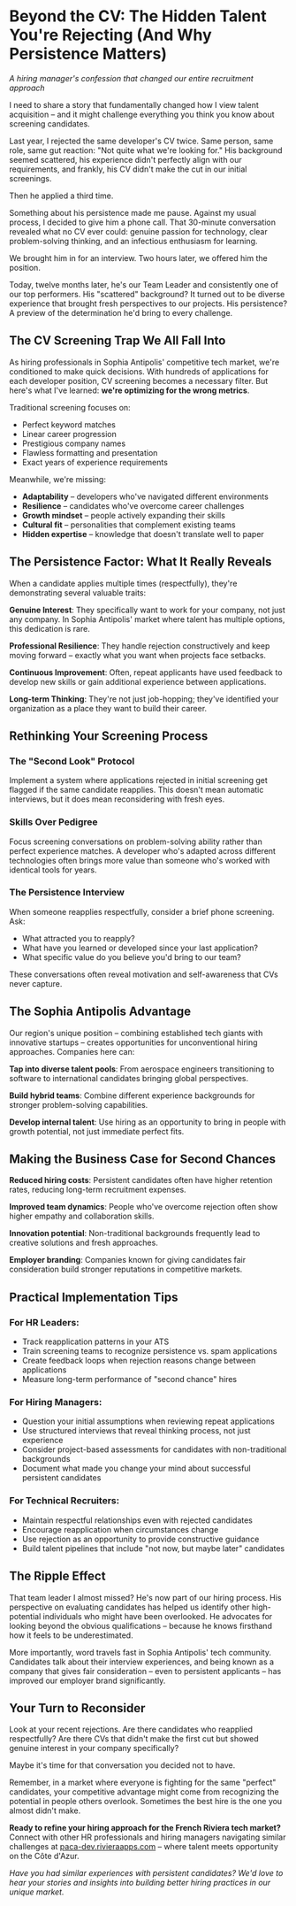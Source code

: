 # Beyond the CV: The Hidden Talent You're Rejecting (And Why Persistence Matters)

*A hiring manager's confession that changed our entire recruitment approach*

I need to share a story that fundamentally changed how I view talent acquisition – and it might challenge everything you think you know about screening candidates.

Last year, I rejected the same developer's CV twice. Same person, same role, same gut reaction: "Not quite what we're looking for." His background seemed scattered, his experience didn't perfectly align with our requirements, and frankly, his CV didn't make the cut in our initial screenings.

Then he applied a third time.

Something about his persistence made me pause. Against my usual process, I decided to give him a phone call. That 30-minute conversation revealed what no CV ever could: genuine passion for technology, clear problem-solving thinking, and an infectious enthusiasm for learning.

We brought him in for an interview. Two hours later, we offered him the position.

Today, twelve months later, he's our Team Leader and consistently one of our top performers. His "scattered" background? It turned out to be diverse experience that brought fresh perspectives to our projects. His persistence? A preview of the determination he'd bring to every challenge.

## The CV Screening Trap We All Fall Into

As hiring professionals in Sophia Antipolis' competitive tech market, we're conditioned to make quick decisions. With hundreds of applications for each developer position, CV screening becomes a necessary filter. But here's what I've learned: **we're optimizing for the wrong metrics**.

Traditional screening focuses on:
- Perfect keyword matches
- Linear career progression  
- Prestigious company names
- Flawless formatting and presentation
- Exact years of experience requirements

Meanwhile, we're missing:
- **Adaptability** – developers who've navigated different environments
- **Resilience** – candidates who've overcome career challenges
- **Growth mindset** – people actively expanding their skills
- **Cultural fit** – personalities that complement existing teams
- **Hidden expertise** – knowledge that doesn't translate well to paper

## The Persistence Factor: What It Really Reveals

When a candidate applies multiple times (respectfully), they're demonstrating several valuable traits:

**Genuine Interest**: They specifically want to work for your company, not just any company. In Sophia Antipolis' market where talent has multiple options, this dedication is rare.

**Professional Resilience**: They handle rejection constructively and keep moving forward – exactly what you want when projects face setbacks.

**Continuous Improvement**: Often, repeat applicants have used feedback to develop new skills or gain additional experience between applications.

**Long-term Thinking**: They're not just job-hopping; they've identified your organization as a place they want to build their career.

## Rethinking Your Screening Process

### The "Second Look" Protocol
Implement a system where applications rejected in initial screening get flagged if the same candidate reapplies. This doesn't mean automatic interviews, but it does mean reconsidering with fresh eyes.

### Skills Over Pedigree
Focus screening conversations on problem-solving ability rather than perfect experience matches. A developer who's adapted across different technologies often brings more value than someone who's worked with identical tools for years.

### The Persistence Interview
When someone reapplies respectfully, consider a brief phone screening. Ask:
- What attracted you to reapply?
- What have you learned or developed since your last application?
- What specific value do you believe you'd bring to our team?

These conversations often reveal motivation and self-awareness that CVs never capture.

## The Sophia Antipolis Advantage

Our region's unique position – combining established tech giants with innovative startups – creates opportunities for unconventional hiring approaches. Companies here can:

**Tap into diverse talent pools**: From aerospace engineers transitioning to software to international candidates bringing global perspectives.

**Build hybrid teams**: Combine different experience backgrounds for stronger problem-solving capabilities.

**Develop internal talent**: Use hiring as an opportunity to bring in people with growth potential, not just immediate perfect fits.

## Making the Business Case for Second Chances

**Reduced hiring costs**: Persistent candidates often have higher retention rates, reducing long-term recruitment expenses.

**Improved team dynamics**: People who've overcome rejection often show higher empathy and collaboration skills.

**Innovation potential**: Non-traditional backgrounds frequently lead to creative solutions and fresh approaches.

**Employer branding**: Companies known for giving candidates fair consideration build stronger reputations in competitive markets.

## Practical Implementation Tips

### For HR Leaders:
- Track reapplication patterns in your ATS
- Train screening teams to recognize persistence vs. spam applications
- Create feedback loops when rejection reasons change between applications
- Measure long-term performance of "second chance" hires

### For Hiring Managers:
- Question your initial assumptions when reviewing repeat applications
- Use structured interviews that reveal thinking process, not just experience
- Consider project-based assessments for candidates with non-traditional backgrounds
- Document what made you change your mind about successful persistent candidates

### For Technical Recruiters:
- Maintain respectful relationships even with rejected candidates
- Encourage reapplication when circumstances change
- Use rejection as an opportunity to provide constructive guidance
- Build talent pipelines that include "not now, but maybe later" candidates

## The Ripple Effect

That team leader I almost missed? He's now part of our hiring process. His perspective on evaluating candidates has helped us identify other high-potential individuals who might have been overlooked. He advocates for looking beyond the obvious qualifications – because he knows firsthand how it feels to be underestimated.

More importantly, word travels fast in Sophia Antipolis' tech community. Candidates talk about their interview experiences, and being known as a company that gives fair consideration – even to persistent applicants – has improved our employer brand significantly.

## Your Turn to Reconsider

Look at your recent rejections. Are there candidates who reapplied respectfully? Are there CVs that didn't make the first cut but showed genuine interest in your company specifically?

Maybe it's time for that conversation you decided not to have.

Remember, in a market where everyone is fighting for the same "perfect" candidates, your competitive advantage might come from recognizing the potential in people others overlook. Sometimes the best hire is the one you almost didn't make.

**Ready to refine your hiring approach for the French Riviera tech market?** Connect with other HR professionals and hiring managers navigating similar challenges at [paca-dev.rivieraapps.com](https://paca-dev.rivieraapps.com) – where talent meets opportunity on the Côte d'Azur.

*Have you had similar experiences with persistent candidates? We'd love to hear your stories and insights into building better hiring practices in our unique market.*